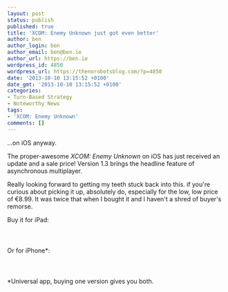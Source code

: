```yaml
---
layout: post
status: publish
published: true
title: 'XCOM: Enemy Unknown just got even better'
author: ben
author_login: ben
author_email: ben@ben.ie
author_url: https://ben.ie
wordpress_id: 4850
wordpress_url: https://thenorobotsblog.com/?p=4850
date: '2013-10-10 13:15:52 +0100'
date_gmt: '2013-10-10 13:15:52 +0100'
categories:
- Turn-Based Strategy
- Noteworthy News
tags:
- 'XCOM: Enemy Unknown'
comments: []
---
```

<p>...on iOS anyway.</p>
<p>The proper-awesome <em>XCOM: Enemy Unknown</em> on iOS has just received an update and a sale price! Version 1.3 brings the headline feature of asynchronous multiplayer.</p>
<p>Really looking forward to getting my teeth stuck back into this. if you're curious about picking it up, absolutely do, especially for the low, low price of €8.99. It was twice that when I bought it and I haven't a shred of buyer's remorse.</p>
<p>Buy it for iPad:<br />
<a href="https://itunes.apple.com/ie/app/xcom-enemy-unknown/id639544885?mt=8&uo=4" target="itunes_store"style="display:inline-block;overflow:hidden;background:url(https://linkmaker.itunes.apple.com/htmlResources/assets/en_us//images/web/linkmaker/badge_appstore-lrg.png) no-repeat;width:135px;height:40px;@media only screen{background-image:url(https://linkmaker.itunes.apple.com/htmlResources/assets/en_us//images/web/linkmaker/badge_appstore-lrg.svg);}"></a></p>
<p>Or for iPhone*:<br />
<a href="https://itunes.apple.com/ie/app/xcom-enemy-unknown/id639544885?mt=8&uo=4" target="itunes_store"style="display:inline-block;overflow:hidden;background:url(https://linkmaker.itunes.apple.com/htmlResources/assets/en_us//images/web/linkmaker/badge_appstore-lrg.png) no-repeat;width:135px;height:40px;@media only screen{background-image:url(https://linkmaker.itunes.apple.com/htmlResources/assets/en_us//images/web/linkmaker/badge_appstore-lrg.svg);}"></a></p>
<p>*Universal app, buying one version gives you both.</p>
